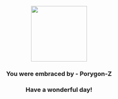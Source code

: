 <p align="center">
    <img src="https://raw.githubusercontent.com/PokeAPI/sprites/master/sprites/pokemon/474.png" width="150" height="150">
</p>
<h3 align="center">You were embraced by - <b>Porygon-Z</b></h3>
<h3 align="center">Have a wonderful day!</h3>

